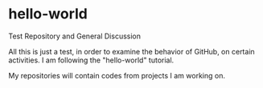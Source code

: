 # hello-world
Test Repository and General Discussion

All this is just a test, in order to examine the behavior of GitHub, on certain activities. I am following the "hello-world" tutorial.

My repositories will contain codes from projects I am working on.
